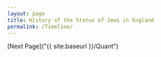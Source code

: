 ```yaml
---
layout: page
title: History of the Status of Jews in England
permalink: /Timeline/
---
```



[Next Page]("{{ site.baseurl }}/Quant")

